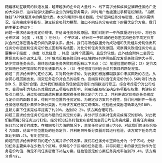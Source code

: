     随着移动互联网的快速发展，越来越多的企业将大量线上、线下需求分解成微型兼职任务给广泛的大众执行，这样能够快速解决企业的弹性劳务需求，同时用户也能通过手机轻松赚钱。“拍照赚钱”APP就是其中的典型代表。本文利用附件相关数据，分析空间任务分布密度、任务供需情况、任务完成率等指标，建立综合吸引力模型，给出不同任务分布密度下的最优定价方案。我们的主要工作如下：
    问题一要求给出任务定价规律，并给出任务失败原因。我们对附件一中所数据进行分析，将任务分布区域（经度 ，纬度 ）划分为  个子区域，统计每一子区域的任务密度和任务平均定价并拟合出任务密度与定价间的数学关系。此外，我们将所给数据分为成功组和失败组并分别做出其任务分布密度和任务定价散点图和等高线图，对比分析任务失败原因。观察得失败组任务分布主要集中于经度 、纬度 以及经度 、纬度 这两个范围间，且定价较低。此外结合附件二会员位置信息和任务请求上限，分析成功组和失败组各子区域的任务供需匹配度发现失败组供大于需，缺少完成任务会员。最终总结出任务失败的原因有以下三点：（1）地理位置的原因；（2）定价及定价随任务密度增加的变化速率的大小；（3）任务密度与附近会员的数目的匹配程度。
    问题二要求给出新的定价方案，并对其做出评价。对此我们根据模糊数学中隶属函数的方法，从会员心理层面出发，研究任务定价对会员的吸引力。查阅资料知当任务定价为68.56时吸引力达到0.5，该定价合理。此外我们根据会员信誉值对吸引力函数进行修正，综合考虑定价对公司成本，会员吸引力和任务难易度这三项指标的影响，利用熵值取权法确定各项指标权重，构建综合吸引力模型。通过实码加速遗传算法求解得任务最优定价为73.2，并利用该定价修正任务密度与定价间的函数关系，得到不同位置的任务定价。为确定该方案的合理性，我们利用附件一所给任务信息构建朴素贝叶斯分类器，判断该方案任务完成情况。经检验分类器准确率达到100%，且新方案下任务完成率提高了约20%，达到82.2%，该方案合理可行。
    问题三要求给出任务打包发布是的任务定价方案，并分析该方案对任务完成情况的影响。对此我们按照每3份任务进行打包，经分析知任务打包发布会增加会员日均任务完成量、提高任务完成率且为公司节约成本。在相同吸引力值的情况下，单笔任务定价减少为60，对此我们修正综合吸引力函数，给出不同位置处的任务定价，并利用贝叶斯分类器对其进行检验。该方案下任务完成率达到85.4%，有明显提高。
    问题四要求给出新项目的定价方案并评价其效果。我们将任务分布空间化分为 个子区域，分析知任务主要集中在少数几个区域。求解每个子区域的任务密度，并将问题二中的最优定价作为任务定价均值，确定不同任务密度下补贴方案。经检验该定价方案任务完成率达到79.4%，该方案合理可行。
